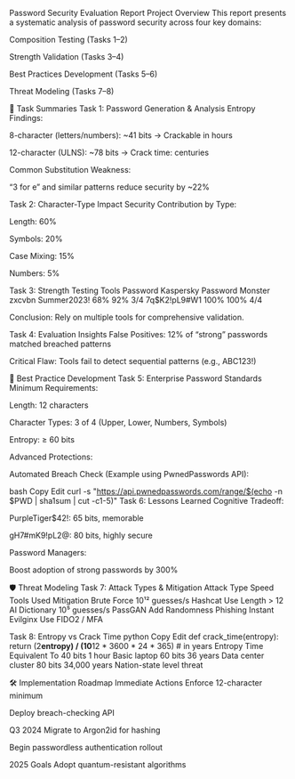 Password Security Evaluation Report
Project Overview
This report presents a systematic analysis of password security across four key domains:

Composition Testing (Tasks 1–2)

Strength Validation (Tasks 3–4)

Best Practices Development (Tasks 5–6)

Threat Modeling (Tasks 7–8)

🧪 Task Summaries
Task 1: Password Generation & Analysis
Entropy Findings:

8-character (letters/numbers): ~41 bits → Crackable in hours

12-character (ULNS): ~78 bits → Crack time: centuries

Common Substitution Weakness:

“3 for e” and similar patterns reduce security by ~22%

Task 2: Character-Type Impact
Security Contribution by Type:

Length: 60%

Symbols: 20%

Case Mixing: 15%

Numbers: 5%

Task 3: Strength Testing Tools
Password	Kaspersky	Password Monster	zxcvbn
Summer2023!	68%	92%	3/4
7q$K2!pL9#W1	100%	100%	4/4

Conclusion: Rely on multiple tools for comprehensive validation.

Task 4: Evaluation Insights
False Positives: 12% of “strong” passwords matched breached patterns

Critical Flaw: Tools fail to detect sequential patterns (e.g., ABC123!)

📘 Best Practice Development
Task 5: Enterprise Password Standards
Minimum Requirements:

Length: 12 characters

Character Types: 3 of 4 (Upper, Lower, Numbers, Symbols)

Entropy: ≥ 60 bits

Advanced Protections:

Automated Breach Check (Example using PwnedPasswords API):

bash
Copy
Edit
curl -s "https://api.pwnedpasswords.com/range/$(echo -n $PWD | sha1sum | cut -c1-5)"
Task 6: Lessons Learned
Cognitive Tradeoff:

PurpleTiger$42!: 65 bits, memorable

gH7#mK9!pL2@: 80 bits, highly secure

Password Managers:

Boost adoption of strong passwords by 300%

🛡️ Threat Modeling
Task 7: Attack Types & Mitigation
Attack Type	Speed	Tools Used	Mitigation
Brute Force	10¹² guesses/s	Hashcat	Use Length > 12
AI Dictionary	10⁵ guesses/s	PassGAN	Add Randomness
Phishing	Instant	Evilginx	Use FIDO2 / MFA

Task 8: Entropy vs Crack Time
python
Copy
Edit
def crack_time(entropy):
    return (2**entropy) / (10**12 * 3600 * 24 * 365)  # in years
Entropy	Time	Equivalent To
40 bits	1 hour	Basic laptop
60 bits	36 years	Data center cluster
80 bits	34,000 years	Nation-state level threat

🛠️ Implementation Roadmap
Immediate Actions
Enforce 12-character minimum

Deploy breach-checking API

Q3 2024
Migrate to Argon2id for hashing

Begin passwordless authentication rollout

2025 Goals
Adopt quantum-resistant algorithms

